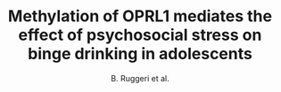 ---
author: B. Ruggeri et al.
title: Methylation of OPRL1 mediates the effect of psychosocial stress on binge drinking in adolescents
journal: Journal of Child Psychology and Psychiatry and Allied Disciplines
year: 2017
type: article
doi: 10.1111/jcpp.12843
---